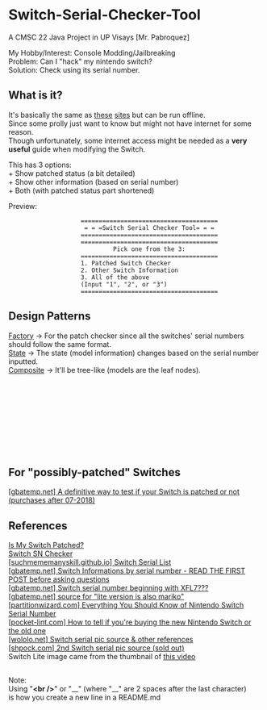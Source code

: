 # Switch-Serial-Checker-Tool
A CMSC 22 Java Project in UP Visays [Mr. Pabroquez]

My Hobby/Interest: Console Modding/Jailbreaking <br />
Problem: Can I "hack" my nintendo switch? <br />
Solution: Check using its serial number. <br />
## What is it?
It's basically the same as [these](https://ismyswitchpatched.com/) [sites](https://damota.me/ssnc/checker) but can be run offline. <br />
Since some prolly just want to know but might not have internet for some reason.<br />
Though unfortunately, some internet access might be needed as a **very useful** guide when modifying the Switch.

This has 3 options:
<br />+ Show patched status (a bit detailed)
<br />+ Show other information (based on serial number)
<br />+ Both (with patched status part shortened)

Preview:


                        ======================================
                         = = =Switch Serial Checker Tool= = =
                        ======================================
                        ======================================
                                 Pick one from the 3:        
                        ======================================
                        1. Patched Switch Checker
                        2. Other Switch Information
                        3. All of the above
                        (Input "1", "2", or "3")
                        ======================================
                
## Design Patterns
[Factory](https://www.tutorialspoint.com/design_pattern/factory_pattern.htm) -> For the patch checker since all the switches' serial numbers should follow the same format.
<br />[State](https://www.tutorialspoint.com/design_pattern/state_pattern.htm) -> The state (model information) changes based on the serial number inputted.
<br />[Composite](https://www.javatpoint.com/composite-pattern) -> It'll be tree-like (models are the leaf nodes).
<br />
<br />
<br />
<br />
<br />
<br />
<br />
<br />
<br />
<br />
## For "possibly-patched" Switches
[\[gbatemp.net\] A definitive way to test if your Switch is patched or not (purchases after 07-2018)](https://gbatemp.net/threads/512018/)
## References
[Is My Switch Patched?](https://ismyswitchpatched.com/)
<br />[Switch SN Checker](https://damota.me/ssnc/checker)
<br />[\[suchmememanyskill.github.io\] Switch Serial List](https://suchmememanyskill.github.io/guides/switchserials/)
<br />[\[gbatemp.net\] Switch Informations by serial number - READ THE FIRST POST before asking questions](https://gbatemp.net/threads/481215/)
<br />[\[gbatemp.net\] Switch serial number beginning with XFL7???](https://gbatemp.net/threads/553206/)
<br />[\[gbatemp.net\] source for "lite version is also mariko"](https://gbatemp.net/posts/9157950/)
<br />[\[partitionwizard.com\] Everything You Should Know of Nintendo Switch Serial Number](https://www.partitionwizard.com/partitionmanager/switch-serial-number.html)
<br />[\[pocket-lint.com\] How to tell if you're buying the new Nintendo Switch or the old one](https://www.pocket-lint.com/games/news/nintendo/148957-how-to-tell-if-you-re-buying-the-new-or-old-nintendo-switch)
<br />[\[wololo.net\] Switch serial pic source & other references](https://wololo.net/2017/09/05/knowing-firmware-nintendo-switch-will-come/)
<br />[\[shpock.com\] 2nd Switch serial pic source (sold out)](https://www.shpock.com/en-gb/i/XucE9c1sVDk2fSwb/nintendo-switch-v2)
<br />Switch Lite image came from the thumbnail of [this video](https://youtu.be/HR3cpo4hCeQ)
##
Note:  
Using "**\<br />**" or "\_\_" (where "__" are 2 spaces after the last character)  
is how you create a new line in a README.md
